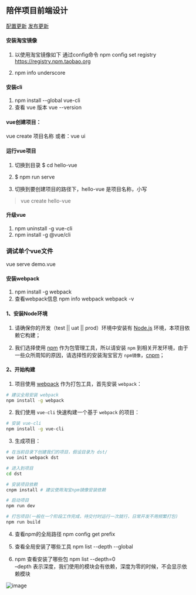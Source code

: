 
## 陪伴项目前端设计

[配置更新](config_update.md)
[发布更新](changelog.md)

#### 安装淘宝镜像
 1. 以使用淘宝镜像如下 通过config命令
  npm config set registry https://registry.npm.taobao.org

2. npm info underscore

#### 安装cli
 1. npm install --global vue-cli
 2. 查看 vue 版本
 vue --version
 #### vue创建项目：
vue create 项目名称
或者：vue ui
 #### 运行vue项目
 1.  切换到目录  $ cd hello-vue
 2.  $ npm run serve 

 1. 切换到要创建项目的路径下，hello-vue 是项目名称，小写
 >vue create hello-vue 

 #### 升级vue
 1. npm uninstall -g vue-cli
 2. npm install -g @vue/cli

 ### 调试单个vue文件
 vue serve demo.vue

#### 安装webpack
1. npm install -g webpack
2. 查看webpack信息
npm info webpack
webpack -v

#### 1、安装Node环境

1. 请确保你的开发（test || uat || prod）环境中安装有 [Node.js](https://nodejs.org/zh-cn/) 环境，本项目依赖它构建；

2. 我们选择使用 [npm](https://www.npmjs.com/) 作为包管理工具，所以请安装 `npm` 到相关开发环境，由于一些众所周知的原因，请选择性的安装淘宝官方 `npm镜像`，[cnpm](http://npm.taobao.org/)；

#### 2、开始构建

1. 项目使用 [webpack](https://doc.webpack-china.org/) 作为打包工具，首先安装 `webpack`：
```sh
# 建议全局安装 webpack
npm install -g webpack
```

2. 我们使用 `vue-cli` 快速构建一个基于 `webpack` 的项目：
```sh
# 安装 vue-cli
npm install -g vue-cli
```

3. 生成项目：
```sh
# 在当前目录下创建我们的项目，假设目录为 dst/
vue init webpack dst

# 进入到项目
cd dst

# 安装项目依赖
cnpm install # 建议使用淘宝npm镜像安装依赖

# 启动项目
npm run dev

# 打包项目(一般在一个阶段工作完成，待交付时运行一次就行，日常开发不用频繁打包)
npm run build
```

4. 查看npm的全局路径
npm config get prefix

5. 查看全局安装了哪些工具
npm list --depth --global

6. npm 查看安装了哪些包
npm list --depth=0   
–depth 表示深度，我们使用的模块会有依赖，深度为零的时候，不会显示依赖模块

![image](https://note.youdao.com/yws/api/personal/file/FC21D29897FF426A9D4A04B30F4EF28C?method=download&shareKey=541f8364328ea359b40369cdce0e65de)